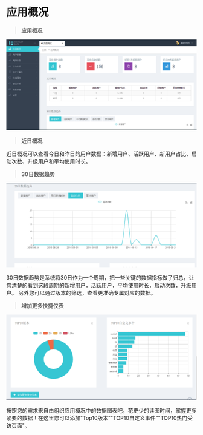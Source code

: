 # 应用概况

> **应用概况**


![](/assets/applications_picture1.png)

> **近日概况**

近日概况可以查看今日和昨日的用户数据：新增用户、活跃用户、新用户占比、启动次数、升级用户和平均使用时长。

> **30日数据趋势**


![](/assets/applictions_picture3.png)

30日数据趋势是系统将30日作为一个周期，把一些关键的数据指标做了归总，让您清楚的看到这段周期的新增用户，活跃用户，平均使用时长，启动次数，升级用户。 另外您可以通过版本的筛选，查看更准确专属对应的数据。 

> **增加更多快捷仪表**

![](/assets/applictions_picture4.png)

按照您的需求来自由组织应用概况中的数据图表吧，花更少的读图时间，掌握更多紧要的数据！在这里您可以添加"Top10版本""TOP10自定义事件""TOP10热门受访页面"。





